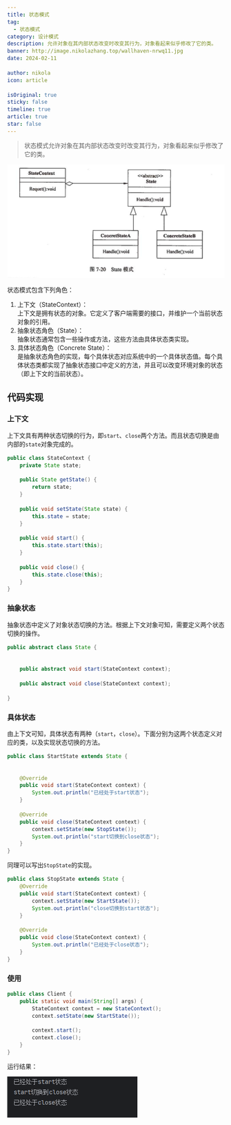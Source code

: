 ```yaml
---
title: 状态模式
tag:
  - 状态模式
category: 设计模式
description: 允许对象在其内部状态改变时改变其行为，对象看起来似乎修改了它的类。
banner: http://image.nikolazhang.top/wallhaven-nrwq11.jpg
date: 2024-02-11

author: nikola
icon: article

isOriginal: true
sticky: false
timeline: true
article: true
star: false
---
```


> 状态模式允许对象在其内部状态改变时改变其行为，对象看起来似乎修改了它的类。

![20240210164438](https://raw.githubusercontent.com/NikolaZhang/image-blog/main/20-state/20240210164438.png)

状态模式包含下列角色：

1. 上下文（StateContext）：  
   上下文是拥有状态的对象。它定义了客户端需要的接口，并维护一个当前状态对象的引用。
2. 抽象状态角色（State）：  
   抽象状态通常包含一些操作或方法，这些方法由具体状态类实现。
3. 具体状态角色（Concrete State）：  
   是抽象状态角色的实现，每个具体状态对应系统中的一个具体状态值。每个具体状态类都实现了抽象状态接口中定义的方法，并且可以改变环境对象的状态（即上下文的当前状态）。

## 代码实现

### 上下文

上下文具有两种状态切换的行为，即`start`、`close`两个方法。而且状态切换是由内部的`state`对象完成的。

```java
public class StateContext {
    private State state;

    public State getState() {
        return state;
    }

    public void setState(State state) {
        this.state = state;
    }

    public void start() {
        this.state.start(this);
    }

    public void close() {
        this.state.close(this);
    }
}

```

### 抽象状态

抽象状态中定义了对象状态切换的方法。根据上下文对象可知，需要定义两个状态切换的操作。

```java
public abstract class State {


    public abstract void start(StateContext context);

    public abstract void close(StateContext context);

}


```

### 具体状态

由上下文可知，具体状态有两种（`start`，`close`）。下面分别为这两个状态定义对应的类，以及实现状态切换的方法。

```java
public class StartState extends State {


    @Override
    public void start(StateContext context) {
        System.out.println("已经处于start状态");
    }

    @Override
    public void close(StateContext context) {
        context.setState(new StopState());
        System.out.println("start切换到close状态");
    }
}

```

同理可以写出`StopState`的实现。

```java
public class StopState extends State {
    @Override
    public void start(StateContext context) {
        context.setState(new StartState());
        System.out.println("close切换到start状态");
    }

    @Override
    public void close(StateContext context) {
        System.out.println("已经处于close状态");
    }
}

```

### 使用

```java
public class Client {
    public static void main(String[] args) {
        StateContext context = new StateContext();
        context.setState(new StartState());

        context.start();
        context.close();
    }
}

```

运行结果：

![20240210212410](https://raw.githubusercontent.com/NikolaZhang/image-blog/main/20-state/20240210212410.png)

